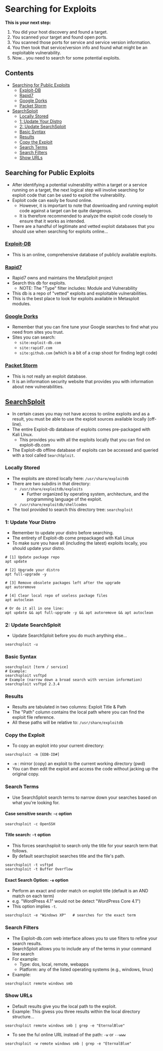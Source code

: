 # Searching for Exploits

**This is your next step:**
1. You did your host discovery and found a target.
2. You scanned your target and found open ports.
3. You scanned those ports for service and service version information.
4. You then took that service/version info and found what might be an exploitable vulnerability.
5. Now... you need to search for some potential exploits.

## Contents
- [Searching for Public Exploits](#searching-for-public-exploits)
  - [Exploit-DB](#exploit-db)
  - [Rapid7](#rapid7)
  - [Google Dorks](#google-dorks)
  - [Packet Storm](#packet-storm)
- [SearchSploit](#searchsploit)
  - [Locally Stored](#locally-stored)
  - [1: Update Your Distro](#1-update-your-distro)
  - [2: Update SearchSploit](#2-update-searchsploit)
  - [Basic Syntax](#basic-syntax)
  - [Results](#results)
  - [Copy the Exploit](#copy-the-exploit)
  - [Search Terms](#search-terms)
  - [Search Filters](#search-filters)
  - [Show URLs](#show-urls)

## Searching for Public Exploits
- After identifying a potential vulnerability within a target or a service running on a target, the next logical step will involve searching for exploit code that can be used to exploit the vulnerability.
- Exploit code can easily be found online.
  - However, it is important to note that downloading and running exploit code against a target can be quite dangerous.
  - It is therefore recommended to analyze the exploit code closely to ensure that it works as intended.
- There are a handful of legitimate and vetted exploit databases that you should use when searching for exploits online...

### [Exploit-DB](https://www.exploit-db.com/)
- This is an online, comprehensive database of publicly available exploits. 

### [Rapid7](https://www.rapid7.com/db/)
- Rapid7 owns and maintains the MetaSploit project
- Search this db for exploits.
  - NOTE: The "Type" filter includes: Module and Vulnerability
- This db is a repo of "vetted" exploits and exploitable vulnerabilities.
- This is the best place to look for exploits available in Metasploit modules.

### [Google Dorks](../01_Recon/recon1_passive.md#google-dorks)
- Remember that you can fine tune your Google searches to find what you need from sites you trust.
- Sites you can search:
  - `site:exploit-db.com`
  - `site:rapid7.com`
  - `site:github.com`  (which is a bit of a crap shoot for finding legit code)

### [Packet Storm](https://packetstormsecurity.com/)
- This is not really an exploit database.
- It is an information security website that provides you with information about new vulnerabilities.

## [SearchSploit](https://www.exploit-db.com/searchsploit)

- In certain cases you may not have access to online exploits and as a result, you must be able to use the exploit sources available locally (off-line).
- The entire Exploit-db database of exploits comes pre-packaged with Kali LInux.
  - This provides you with all the exploits locally that you can find on exploit-db.com
- The Exploit-db offline database of exploits can be accessed and queried with a tool called `SearchSploit`.

### Locally Stored

- The exploits are stored locally here: `/usr/share/exploitdb`
- There are two subdirs in that directory:
  - `/usr/share/exploitdb/exploits`
    - Further organized by operating system, architecture, and the programming language of the exploit.
  - `/usr/share/exploitdb/shellcodes`
- The tool provided to search this directory tree: `searchsploit `

### 1: Update Your Distro

- Remember to update your distro before searching.
- The entirety of Exploit-db come prepackaged with Kali Linux
- To make sure you have all (including the latest) exploits locally, you should update your distro.
```
# [1] Update package repo
apt update

# [2] Upgrade your distro
apt full-upgrade -y

# [3] Remove obsolete packages left after the upgrade 
apt autoremove

# [4] Clear local repo of useless package files
apt autoclean

# Or do it all in one line:
apt update && apt full-upgrade -y && apt autoremove && apt autoclean
```

### 2: Update SearchSploit
- Update SearchSploit before you do much anything else...
```
searchsploit -u
```

### Basic Syntax
```
searchsploit [term / service]
# Example:
searchsploit vsftpd
# Example (narrow down a broad search with version information)
searchsploit vsftpd 2.3.4  
```

### Results
- Results are tabulated in two columns: Exploit Title & Path
- The "Path" column contains the local path where you can find the exploit file reference.
- All these paths will be relative to: `/usr/share/exploitdb`

### Copy the Exploit
- To copy an exploit into your current directory:
```
searchsploit -m [EDB-ID#]
```
- `-m` : mirror (copy) an exploit to the current working directory (pwd)
- You can then edit the exploit and access the code without jacking up the original copy.

### Search Terms
- Use SearchSploit search terms to narrow down your searches based on what you're looking for.

#### Case sensitive search: `-c` option
```
searchsploit -c OpenSSH
```

#### Title search:  `-t` option
  - This forces searchsploit to search only the title for your search term that follows.
  - By default searchsploit searches title and the file's path.
```
searchsploit -t vsftpd
searchsploit -t Buffer Overflow 
```

#### Exact Search Option: `-e` option
  - Perform an exact and order match on exploit title (default is  an AND match on each term)
  - e.g. "WordPress 4.1" would not be detect "WordPress Core 4.1")
  - This option implies `-t`. 
```
searchsploit -e "Windows XP"   # searches for the exact term
```

### Search Filters
- The Exploit-db.com web interface allows you to use filters to refine your search results.
- SearchSploit allows you to include any of the terms in your command line search
- For example:
  - Type: dos, local, remote, webapps
  - Platform: any of the listed operating systems (e.g., windows, linux)
- Example:
```
searchsploit remote windows smb
```

### Show URLs
- Default results give you the local path to the exploit.
- Example: This givess you three results within the local directory structure...
```
searchsploit remote windows smb | grep -e "EternalBlue"
```
- To see the ful online URL instead of the path:  `-w`  or  `--www`
```
searchsploit -w remote windows smb | grep -e "EternalBlue"
```
